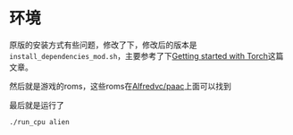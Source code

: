 # 环境

原版的安装方式有些问题，修改了下，修改后的版本是`install_dependencies_mod.sh`，主要参考了下[Getting started with Torch](http://torch.ch/docs/getting-started.html)这篇文章。

然后就是游戏的roms，这些roms在[Alfredvc/paac](https://github.com/Alfredvc/paac.git)上面可以找到

最后就是运行了

```
./run_cpu alien
```